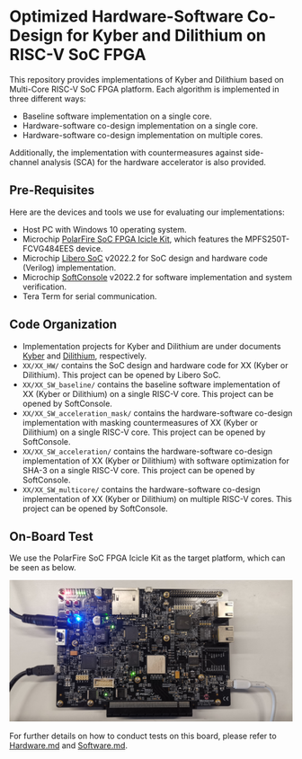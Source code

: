 # Optimized Hardware-Software Co-Design for Kyber and Dilithium on RISC-V SoC FPGA

This repository provides implementations of Kyber and Dilithium based on Multi-Core RISC-V SoC FPGA platform. Each algorithm is implemented in three different ways:

- Baseline software implementation on a single core.
- Hardware-software co-design implementation on a single core.
- Hardware-software co-design implementation on multiple cores.

Additionally, the implementation with countermeasures against side-channel analysis (SCA) for the hardware accelerator is also provided.

## Pre-Requisites

Here are the devices and tools we use for evaluating our implementations:

- Host PC with Windows 10 operating system.
- Microchip [PolarFire SoC FPGA Icicle Kit](https://www.microsemi.com/existing-parts/parts/152514), which features the MPFS250T-FCVG484EES device.
- Microchip [Libero SoC](https://www.microchip.com/en-us/products/fpgas-and-plds/fpga-and-soc-design-tools/soc-fpga/softconsole#downloads) v2022.2 for SoC design and hardware code (Verilog) implementation.
- Microchip [SoftConsole](https://www.microchip.com/en-us/products/fpgas-and-plds/fpga-and-soc-design-tools/soc-fpga/softconsole#downloads) v2022.2 for software implementation and system verification.
- Tera Term for serial communication.

## Code Organization

- Implementation projects for Kyber and Dilithium are under documents [Kyber](./Kyber/) and [Dilithium](./Dilithium/), respectively.
- `XX/XX_HW/` contains the SoC design and hardware code for XX (Kyber or Dilithium). This project can be opened by Libero SoC.
- `XX/XX_SW_baseline/` contains the baseline software implementation of XX (Kyber or Dilithium) on a single RISC-V core. This project can be opened by SoftConsole.
- `XX/XX_SW_acceleration_mask/` contains the hardware-software co-design implementation with masking countermeasures of XX (Kyber or Dilithium) on a single RISC-V core. This project can be opened by SoftConsole.
- `XX/XX_SW_acceleration/` contains the hardware-software co-design implementation of XX (Kyber or Dilithium) with software optimization for SHA-3 on a single RISC-V core. This project can be opened by SoftConsole.
- `XX/XX_SW_multicore/` contains the hardware-software co-design implementation of XX (Kyber or Dilithium) on multiple RISC-V cores. This project can be opened by SoftConsole.

## On-Board Test

We use the PolarFire SoC FPGA Icicle Kit as the target platform, which can be seen as below.

![PolarFire](Figures/PolarFire.jpg)

For further details on how to conduct tests on this board, please refer to [Hardware.md](./Hardware.md) and [Software.md](./Software.md).

